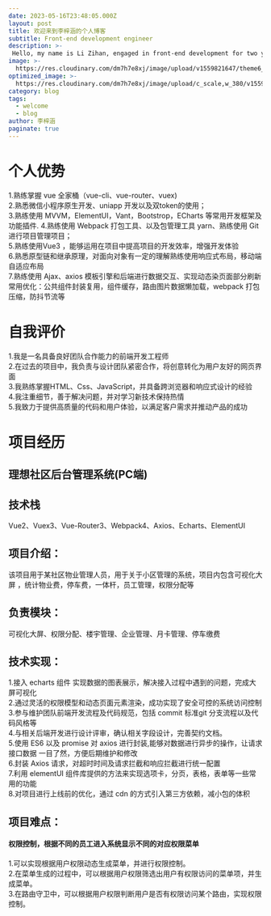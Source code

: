 ```yaml
---
date: 2023-05-16T23:48:05.000Z
layout: post
title: 欢迎来到李梓涵的个人博客
subtitle: Front-end development engineer
description: >-
 Hello, my name is Li Zihan, engaged in front-end development for two years
image: >-
  https://res.cloudinary.com/dm7h7e8xj/image/upload/v1559821647/theme6_qeeojf.jpg
optimized_image: >-
  https://res.cloudinary.com/dm7h7e8xj/image/upload/c_scale,w_380/v1559821647/theme6_qeeojf.jpg
category: blog
tags:
  - welcome
  - blog
author: 李梓涵
paginate: true
---
```



# 个人优势

1.熟练掌握 vue 全家桶（vue-cli、vue-router、vuex)<br>
2.熟悉微信小程序原生开发、uniapp 开发以及双token的使用；<br>
3.熟练使用 MVVM，ElementUI，Vant，Bootstrop，ECharts 等常用开发框架及功能插件. 4.熟练使用 Webpack 打包工具、以及包管理工具 yarn、熟练使用 Git 进行项目管理项目；<br>
5.熟练使用Vue3 ，能够运用在项目中提高项目的开发效率，增强开发体验<br>
6.熟悉原型链和继承原理，对面向对象有一定的理解熟练使用响应式布局，移动端自适应布局<br>
7.熟练使用 Ajax、axios 模板引擎和后端进行数据交互、实现动态染页面部分刷新<br>
常用优化：公共组件封装复用，组件缓存，路由图片数据懒加载，webpack 打包压缩，防抖节流等


# 自我评价

1.我是一名具备良好团队合作能力的前端开发工程师<br>
2.在过去的项目中，我负责与设计团队紧密合作，将创意转化为用户友好的网页界面<br>
3.我熟练掌握HTML、Css、JavaScript，并具备跨浏览器和响应式设计的经验<br>
4.我注重细节，善于解决问题，并对学习新技术保持热情<br>
5.我致力于提供高质量的代码和用户体验，以满足客户需求并推动产品的成功<br>

# 项目经历
## 理想社区后台管理系统(PC端)
## 技术栈
Vue2、Vuex3、Vue-Router3、Webpack4、Axios、Echarts、ElementUI
## 项目介绍：
该项目用于某社区物业管理人员，用于关于小区管理的系统，项目内包含可视化大屏
，统计物业费，停车费，一体杆，员工管理，权限分配等
## 负责模块：
可视化大屏、权限分配、楼宇管理、企业管理、月卡管理、停车缴费
## 技术实现：
1.接入 echarts 组件 实现数据的图表展示，解决接入过程中遇到的问题，完成大屏可视化<br>
2.通过灵活的权限模型和动态页面元素渲染，成功实现了安全可控的系统访问控制<br>
3.参与维护团队前端开发流程及代码规范，包括 commit 标准git 分支流程以及代码风格等<br>
4.与相关后端开发进行设计评审，确认相关字段设计，完善契约文档。<br>
5.使⽤ ES6 以及 promise 对 axios 进⾏封装,能够对数据进⾏异步的操作，让请求接⼝数据
⼀⽬了然，方便后期维护和修改<br>
6.封装 Axios 请求，对超时时间及请求拦截和响应拦截进行统一配置<br>
7.利⽤ elementUI 组件库提供的⽅法来实现选项卡，分⻚，表格，表单等⼀些常⽤的功能<br>
8.对项目进行上线前的优化，通过 cdn 的方式引入第三方依赖，减小包的体积<br>

## 项目难点：


#### 权限控制，根据不同的员工进入系统显示不同的对应权限菜单
1.可以实现根据用户权限动态生成菜单，并进行权限控制。<br>
2.在菜单生成的过程中，可以根据用户权限筛选出用户有权限访问的菜单项，并生成菜单。<br>
3.在路由守卫中，可以根据用户权限判断用户是否有权限访问某个路由，实现权限控制。<br>



